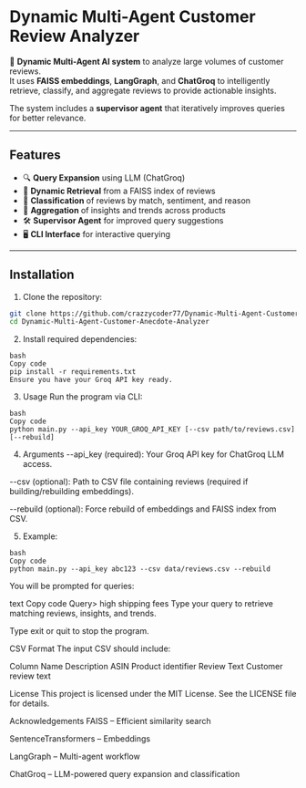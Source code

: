 # Dynamic Multi-Agent Customer Review Analyzer

🚀 **Dynamic Multi-Agent AI system** to analyze large volumes of customer reviews.  
It uses **FAISS embeddings**, **LangGraph**, and **ChatGroq** to intelligently retrieve, classify, and aggregate reviews to provide actionable insights.  

The system includes a **supervisor agent** that iteratively improves queries for better relevance.

---

## Features

- 🔍 **Query Expansion** using LLM (ChatGroq)
- 🔎 **Dynamic Retrieval** from a FAISS index of reviews
- 📝 **Classification** of reviews by match, sentiment, and reason
- 🧩 **Aggregation** of insights and trends across products
- 🛠️ **Supervisor Agent** for improved query suggestions
- 🖥️ **CLI Interface** for interactive querying

---

## Installation

1. Clone the repository:
```bash
git clone https://github.com/crazzycoder77/Dynamic-Multi-Agent-Customer-Anecdote-Analyzer.git
cd Dynamic-Multi-Agent-Customer-Anecdote-Analyzer
```
2. Install required dependencies:
```
bash
Copy code
pip install -r requirements.txt
Ensure you have your Groq API key ready.
```
3. Usage
Run the program via CLI:
```
bash
Copy code
python main.py --api_key YOUR_GROQ_API_KEY [--csv path/to/reviews.csv] [--rebuild]
```
4. Arguments
--api_key (required): Your Groq API key for ChatGroq LLM access.

--csv (optional): Path to CSV file containing reviews (required if building/rebuilding embeddings).

--rebuild (optional): Force rebuild of embeddings and FAISS index from CSV.

5. Example:
```
bash
Copy code
python main.py --api_key abc123 --csv data/reviews.csv --rebuild
```
You will be prompted for queries:

text
Copy code
Query> high shipping fees
Type your query to retrieve matching reviews, insights, and trends.

Type exit or quit to stop the program.

CSV Format
The input CSV should include:

Column Name	Description
ASIN	Product identifier
Review Text	Customer review text

License
This project is licensed under the MIT License. See the LICENSE file for details.

Acknowledgements
FAISS – Efficient similarity search

SentenceTransformers – Embeddings

LangGraph – Multi-agent workflow

ChatGroq – LLM-powered query expansion and classification
